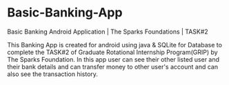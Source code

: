 # Basic-Banking-App
Basic Banking Android Application | The Sparks Foundations | TASK#2



This Banking App is created for android using java & SQLite for Database to complete the TASK#2 of Graduate Rotational Internship Program(GRIP) by The Sparks Foundation. In this app user can see their other listed user and their bank details and can transfer money to other user's account and can also see the transaction history. 
